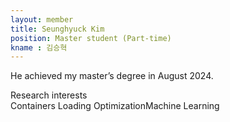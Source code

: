 ```yaml
---
layout: member
title: Seunghyuck Kim
position: Master student (Part-time)
kname : 김승혁
---
```


He achieved my master’s degree in August 2024.

<div class="head">Research interests</div>
<span class="badge badge-info">Containers Loading Optimization</span><span class="badge badge-danger">Machine Learning</span>
